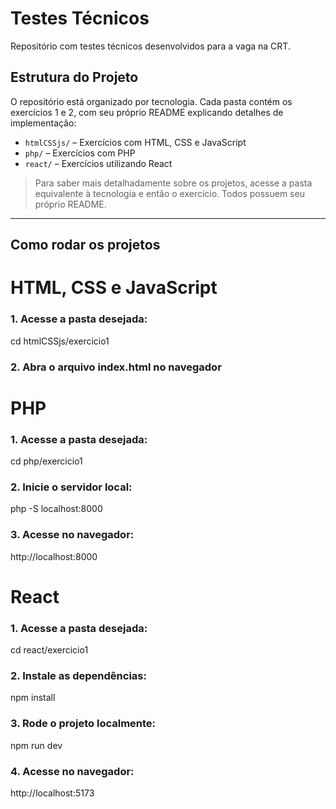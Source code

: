 # Testes Técnicos

Repositório com testes técnicos desenvolvidos para a vaga na CRT.

## Estrutura do Projeto

O repositório está organizado por tecnologia. Cada pasta contém os exercícios 1 e 2, com seu próprio README explicando detalhes de implementação:

- `htmlCSSjs/` – Exercícios com HTML, CSS e JavaScript
- `php/` – Exercícios com PHP  
- `react/` – Exercícios utilizando React

> Para saber mais detalhadamente sobre os projetos, acesse a pasta equivalente à tecnologia e então o exercício. Todos possuem seu próprio README.

---

## Como rodar os projetos

# HTML, CSS e JavaScript

### 1. Acesse a pasta desejada:
cd htmlCSSjs/exercicio1

### 2. Abra o arquivo index.html no navegador

# PHP

### 1. Acesse a pasta desejada:
cd php/exercicio1

### 2. Inicie o servidor local:
php -S localhost:8000

### 3. Acesse no navegador:
http://localhost:8000

# React 
### 1. Acesse a pasta desejada:
cd react/exercicio1

### 2. Instale as dependências:
npm install

### 3. Rode o projeto localmente:
npm run dev

### 4. Acesse no navegador:
http://localhost:5173
